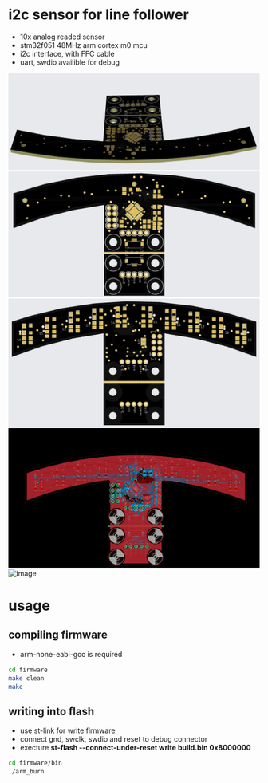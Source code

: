 # i2c sensor for line follower

- 10x analog readed sensor
- stm32f051 48MHz arm cortex m0 mcu
- i2c interface, with FFC cable
- uart, swdio availible for debug

![image](doc/images/top_3d.png)
![image](doc/images/top.png)
![image](doc/images/bottom.png)
![image](doc/images/board.png)
![image](doc/images/schem.png)


# usage

## compiling firmware

- arm-none-eabi-gcc is required

```bash
cd firmware
make clean
make
```

## writing into flash

- use st-link for write firmware
- connect gnd, swclk, swdio and reset to debug connector
- execture **st-flash --connect-under-reset write build.bin 0x8000000**

```bash
cd firmware/bin
./arm_burn
```